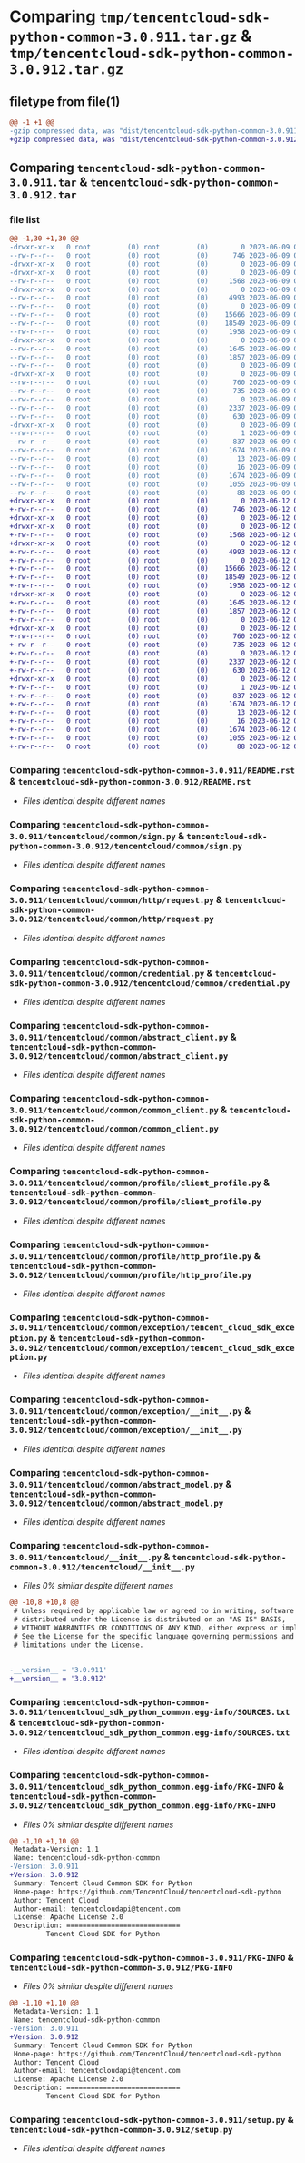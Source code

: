 # Comparing `tmp/tencentcloud-sdk-python-common-3.0.911.tar.gz` & `tmp/tencentcloud-sdk-python-common-3.0.912.tar.gz`

## filetype from file(1)

```diff
@@ -1 +1 @@
-gzip compressed data, was "dist/tencentcloud-sdk-python-common-3.0.911.tar", last modified: Fri Jun  9 02:16:20 2023, max compression
+gzip compressed data, was "dist/tencentcloud-sdk-python-common-3.0.912.tar", last modified: Mon Jun 12 03:00:31 2023, max compression
```

## Comparing `tencentcloud-sdk-python-common-3.0.911.tar` & `tencentcloud-sdk-python-common-3.0.912.tar`

### file list

```diff
@@ -1,30 +1,30 @@
-drwxr-xr-x   0 root         (0) root         (0)        0 2023-06-09 02:16:20.000000 tencentcloud-sdk-python-common-3.0.911/
--rw-r--r--   0 root         (0) root         (0)      746 2023-06-09 02:16:20.000000 tencentcloud-sdk-python-common-3.0.911/README.rst
-drwxr-xr-x   0 root         (0) root         (0)        0 2023-06-09 02:16:20.000000 tencentcloud-sdk-python-common-3.0.911/tencentcloud/
-drwxr-xr-x   0 root         (0) root         (0)        0 2023-06-09 02:16:20.000000 tencentcloud-sdk-python-common-3.0.911/tencentcloud/common/
--rw-r--r--   0 root         (0) root         (0)     1568 2023-06-09 02:16:20.000000 tencentcloud-sdk-python-common-3.0.911/tencentcloud/common/sign.py
-drwxr-xr-x   0 root         (0) root         (0)        0 2023-06-09 02:16:20.000000 tencentcloud-sdk-python-common-3.0.911/tencentcloud/common/http/
--rw-r--r--   0 root         (0) root         (0)     4993 2023-06-09 02:16:20.000000 tencentcloud-sdk-python-common-3.0.911/tencentcloud/common/http/request.py
--rw-r--r--   0 root         (0) root         (0)        0 2023-06-09 02:16:20.000000 tencentcloud-sdk-python-common-3.0.911/tencentcloud/common/http/__init__.py
--rw-r--r--   0 root         (0) root         (0)    15666 2023-06-09 02:16:20.000000 tencentcloud-sdk-python-common-3.0.911/tencentcloud/common/credential.py
--rw-r--r--   0 root         (0) root         (0)    18549 2023-06-09 02:16:20.000000 tencentcloud-sdk-python-common-3.0.911/tencentcloud/common/abstract_client.py
--rw-r--r--   0 root         (0) root         (0)     1958 2023-06-09 02:16:20.000000 tencentcloud-sdk-python-common-3.0.911/tencentcloud/common/common_client.py
-drwxr-xr-x   0 root         (0) root         (0)        0 2023-06-09 02:16:20.000000 tencentcloud-sdk-python-common-3.0.911/tencentcloud/common/profile/
--rw-r--r--   0 root         (0) root         (0)     1645 2023-06-09 02:16:20.000000 tencentcloud-sdk-python-common-3.0.911/tencentcloud/common/profile/client_profile.py
--rw-r--r--   0 root         (0) root         (0)     1857 2023-06-09 02:16:20.000000 tencentcloud-sdk-python-common-3.0.911/tencentcloud/common/profile/http_profile.py
--rw-r--r--   0 root         (0) root         (0)        0 2023-06-09 02:16:20.000000 tencentcloud-sdk-python-common-3.0.911/tencentcloud/common/profile/__init__.py
-drwxr-xr-x   0 root         (0) root         (0)        0 2023-06-09 02:16:20.000000 tencentcloud-sdk-python-common-3.0.911/tencentcloud/common/exception/
--rw-r--r--   0 root         (0) root         (0)      760 2023-06-09 02:16:20.000000 tencentcloud-sdk-python-common-3.0.911/tencentcloud/common/exception/tencent_cloud_sdk_exception.py
--rw-r--r--   0 root         (0) root         (0)      735 2023-06-09 02:16:20.000000 tencentcloud-sdk-python-common-3.0.911/tencentcloud/common/exception/__init__.py
--rw-r--r--   0 root         (0) root         (0)        0 2023-06-09 02:16:20.000000 tencentcloud-sdk-python-common-3.0.911/tencentcloud/common/__init__.py
--rw-r--r--   0 root         (0) root         (0)     2337 2023-06-09 02:16:20.000000 tencentcloud-sdk-python-common-3.0.911/tencentcloud/common/abstract_model.py
--rw-r--r--   0 root         (0) root         (0)      630 2023-06-09 02:16:20.000000 tencentcloud-sdk-python-common-3.0.911/tencentcloud/__init__.py
-drwxr-xr-x   0 root         (0) root         (0)        0 2023-06-09 02:16:20.000000 tencentcloud-sdk-python-common-3.0.911/tencentcloud_sdk_python_common.egg-info/
--rw-r--r--   0 root         (0) root         (0)        1 2023-06-09 02:16:20.000000 tencentcloud-sdk-python-common-3.0.911/tencentcloud_sdk_python_common.egg-info/dependency_links.txt
--rw-r--r--   0 root         (0) root         (0)      837 2023-06-09 02:16:20.000000 tencentcloud-sdk-python-common-3.0.911/tencentcloud_sdk_python_common.egg-info/SOURCES.txt
--rw-r--r--   0 root         (0) root         (0)     1674 2023-06-09 02:16:20.000000 tencentcloud-sdk-python-common-3.0.911/tencentcloud_sdk_python_common.egg-info/PKG-INFO
--rw-r--r--   0 root         (0) root         (0)       13 2023-06-09 02:16:20.000000 tencentcloud-sdk-python-common-3.0.911/tencentcloud_sdk_python_common.egg-info/top_level.txt
--rw-r--r--   0 root         (0) root         (0)       16 2023-06-09 02:16:20.000000 tencentcloud-sdk-python-common-3.0.911/tencentcloud_sdk_python_common.egg-info/requires.txt
--rw-r--r--   0 root         (0) root         (0)     1674 2023-06-09 02:16:20.000000 tencentcloud-sdk-python-common-3.0.911/PKG-INFO
--rw-r--r--   0 root         (0) root         (0)     1055 2023-06-09 02:16:20.000000 tencentcloud-sdk-python-common-3.0.911/setup.py
--rw-r--r--   0 root         (0) root         (0)       88 2023-06-09 02:16:20.000000 tencentcloud-sdk-python-common-3.0.911/setup.cfg
+drwxr-xr-x   0 root         (0) root         (0)        0 2023-06-12 03:00:31.000000 tencentcloud-sdk-python-common-3.0.912/
+-rw-r--r--   0 root         (0) root         (0)      746 2023-06-12 03:00:30.000000 tencentcloud-sdk-python-common-3.0.912/README.rst
+drwxr-xr-x   0 root         (0) root         (0)        0 2023-06-12 03:00:31.000000 tencentcloud-sdk-python-common-3.0.912/tencentcloud/
+drwxr-xr-x   0 root         (0) root         (0)        0 2023-06-12 03:00:31.000000 tencentcloud-sdk-python-common-3.0.912/tencentcloud/common/
+-rw-r--r--   0 root         (0) root         (0)     1568 2023-06-12 03:00:30.000000 tencentcloud-sdk-python-common-3.0.912/tencentcloud/common/sign.py
+drwxr-xr-x   0 root         (0) root         (0)        0 2023-06-12 03:00:31.000000 tencentcloud-sdk-python-common-3.0.912/tencentcloud/common/http/
+-rw-r--r--   0 root         (0) root         (0)     4993 2023-06-12 03:00:30.000000 tencentcloud-sdk-python-common-3.0.912/tencentcloud/common/http/request.py
+-rw-r--r--   0 root         (0) root         (0)        0 2023-06-12 03:00:30.000000 tencentcloud-sdk-python-common-3.0.912/tencentcloud/common/http/__init__.py
+-rw-r--r--   0 root         (0) root         (0)    15666 2023-06-12 03:00:30.000000 tencentcloud-sdk-python-common-3.0.912/tencentcloud/common/credential.py
+-rw-r--r--   0 root         (0) root         (0)    18549 2023-06-12 03:00:30.000000 tencentcloud-sdk-python-common-3.0.912/tencentcloud/common/abstract_client.py
+-rw-r--r--   0 root         (0) root         (0)     1958 2023-06-12 03:00:30.000000 tencentcloud-sdk-python-common-3.0.912/tencentcloud/common/common_client.py
+drwxr-xr-x   0 root         (0) root         (0)        0 2023-06-12 03:00:31.000000 tencentcloud-sdk-python-common-3.0.912/tencentcloud/common/profile/
+-rw-r--r--   0 root         (0) root         (0)     1645 2023-06-12 03:00:30.000000 tencentcloud-sdk-python-common-3.0.912/tencentcloud/common/profile/client_profile.py
+-rw-r--r--   0 root         (0) root         (0)     1857 2023-06-12 03:00:30.000000 tencentcloud-sdk-python-common-3.0.912/tencentcloud/common/profile/http_profile.py
+-rw-r--r--   0 root         (0) root         (0)        0 2023-06-12 03:00:30.000000 tencentcloud-sdk-python-common-3.0.912/tencentcloud/common/profile/__init__.py
+drwxr-xr-x   0 root         (0) root         (0)        0 2023-06-12 03:00:31.000000 tencentcloud-sdk-python-common-3.0.912/tencentcloud/common/exception/
+-rw-r--r--   0 root         (0) root         (0)      760 2023-06-12 03:00:30.000000 tencentcloud-sdk-python-common-3.0.912/tencentcloud/common/exception/tencent_cloud_sdk_exception.py
+-rw-r--r--   0 root         (0) root         (0)      735 2023-06-12 03:00:30.000000 tencentcloud-sdk-python-common-3.0.912/tencentcloud/common/exception/__init__.py
+-rw-r--r--   0 root         (0) root         (0)        0 2023-06-12 03:00:30.000000 tencentcloud-sdk-python-common-3.0.912/tencentcloud/common/__init__.py
+-rw-r--r--   0 root         (0) root         (0)     2337 2023-06-12 03:00:30.000000 tencentcloud-sdk-python-common-3.0.912/tencentcloud/common/abstract_model.py
+-rw-r--r--   0 root         (0) root         (0)      630 2023-06-12 03:00:30.000000 tencentcloud-sdk-python-common-3.0.912/tencentcloud/__init__.py
+drwxr-xr-x   0 root         (0) root         (0)        0 2023-06-12 03:00:31.000000 tencentcloud-sdk-python-common-3.0.912/tencentcloud_sdk_python_common.egg-info/
+-rw-r--r--   0 root         (0) root         (0)        1 2023-06-12 03:00:31.000000 tencentcloud-sdk-python-common-3.0.912/tencentcloud_sdk_python_common.egg-info/dependency_links.txt
+-rw-r--r--   0 root         (0) root         (0)      837 2023-06-12 03:00:31.000000 tencentcloud-sdk-python-common-3.0.912/tencentcloud_sdk_python_common.egg-info/SOURCES.txt
+-rw-r--r--   0 root         (0) root         (0)     1674 2023-06-12 03:00:31.000000 tencentcloud-sdk-python-common-3.0.912/tencentcloud_sdk_python_common.egg-info/PKG-INFO
+-rw-r--r--   0 root         (0) root         (0)       13 2023-06-12 03:00:31.000000 tencentcloud-sdk-python-common-3.0.912/tencentcloud_sdk_python_common.egg-info/top_level.txt
+-rw-r--r--   0 root         (0) root         (0)       16 2023-06-12 03:00:31.000000 tencentcloud-sdk-python-common-3.0.912/tencentcloud_sdk_python_common.egg-info/requires.txt
+-rw-r--r--   0 root         (0) root         (0)     1674 2023-06-12 03:00:31.000000 tencentcloud-sdk-python-common-3.0.912/PKG-INFO
+-rw-r--r--   0 root         (0) root         (0)     1055 2023-06-12 03:00:30.000000 tencentcloud-sdk-python-common-3.0.912/setup.py
+-rw-r--r--   0 root         (0) root         (0)       88 2023-06-12 03:00:31.000000 tencentcloud-sdk-python-common-3.0.912/setup.cfg
```

### Comparing `tencentcloud-sdk-python-common-3.0.911/README.rst` & `tencentcloud-sdk-python-common-3.0.912/README.rst`

 * *Files identical despite different names*

### Comparing `tencentcloud-sdk-python-common-3.0.911/tencentcloud/common/sign.py` & `tencentcloud-sdk-python-common-3.0.912/tencentcloud/common/sign.py`

 * *Files identical despite different names*

### Comparing `tencentcloud-sdk-python-common-3.0.911/tencentcloud/common/http/request.py` & `tencentcloud-sdk-python-common-3.0.912/tencentcloud/common/http/request.py`

 * *Files identical despite different names*

### Comparing `tencentcloud-sdk-python-common-3.0.911/tencentcloud/common/credential.py` & `tencentcloud-sdk-python-common-3.0.912/tencentcloud/common/credential.py`

 * *Files identical despite different names*

### Comparing `tencentcloud-sdk-python-common-3.0.911/tencentcloud/common/abstract_client.py` & `tencentcloud-sdk-python-common-3.0.912/tencentcloud/common/abstract_client.py`

 * *Files identical despite different names*

### Comparing `tencentcloud-sdk-python-common-3.0.911/tencentcloud/common/common_client.py` & `tencentcloud-sdk-python-common-3.0.912/tencentcloud/common/common_client.py`

 * *Files identical despite different names*

### Comparing `tencentcloud-sdk-python-common-3.0.911/tencentcloud/common/profile/client_profile.py` & `tencentcloud-sdk-python-common-3.0.912/tencentcloud/common/profile/client_profile.py`

 * *Files identical despite different names*

### Comparing `tencentcloud-sdk-python-common-3.0.911/tencentcloud/common/profile/http_profile.py` & `tencentcloud-sdk-python-common-3.0.912/tencentcloud/common/profile/http_profile.py`

 * *Files identical despite different names*

### Comparing `tencentcloud-sdk-python-common-3.0.911/tencentcloud/common/exception/tencent_cloud_sdk_exception.py` & `tencentcloud-sdk-python-common-3.0.912/tencentcloud/common/exception/tencent_cloud_sdk_exception.py`

 * *Files identical despite different names*

### Comparing `tencentcloud-sdk-python-common-3.0.911/tencentcloud/common/exception/__init__.py` & `tencentcloud-sdk-python-common-3.0.912/tencentcloud/common/exception/__init__.py`

 * *Files identical despite different names*

### Comparing `tencentcloud-sdk-python-common-3.0.911/tencentcloud/common/abstract_model.py` & `tencentcloud-sdk-python-common-3.0.912/tencentcloud/common/abstract_model.py`

 * *Files identical despite different names*

### Comparing `tencentcloud-sdk-python-common-3.0.911/tencentcloud/__init__.py` & `tencentcloud-sdk-python-common-3.0.912/tencentcloud/__init__.py`

 * *Files 0% similar despite different names*

```diff
@@ -10,8 +10,8 @@
 # Unless required by applicable law or agreed to in writing, software
 # distributed under the License is distributed on an "AS IS" BASIS,
 # WITHOUT WARRANTIES OR CONDITIONS OF ANY KIND, either express or implied.
 # See the License for the specific language governing permissions and
 # limitations under the License.
 
 
-__version__ = '3.0.911'
+__version__ = '3.0.912'
```

### Comparing `tencentcloud-sdk-python-common-3.0.911/tencentcloud_sdk_python_common.egg-info/SOURCES.txt` & `tencentcloud-sdk-python-common-3.0.912/tencentcloud_sdk_python_common.egg-info/SOURCES.txt`

 * *Files identical despite different names*

### Comparing `tencentcloud-sdk-python-common-3.0.911/tencentcloud_sdk_python_common.egg-info/PKG-INFO` & `tencentcloud-sdk-python-common-3.0.912/tencentcloud_sdk_python_common.egg-info/PKG-INFO`

 * *Files 0% similar despite different names*

```diff
@@ -1,10 +1,10 @@
 Metadata-Version: 1.1
 Name: tencentcloud-sdk-python-common
-Version: 3.0.911
+Version: 3.0.912
 Summary: Tencent Cloud Common SDK for Python
 Home-page: https://github.com/TencentCloud/tencentcloud-sdk-python
 Author: Tencent Cloud
 Author-email: tencentcloudapi@tencent.com
 License: Apache License 2.0
 Description: ============================
         Tencent Cloud SDK for Python
```

### Comparing `tencentcloud-sdk-python-common-3.0.911/PKG-INFO` & `tencentcloud-sdk-python-common-3.0.912/PKG-INFO`

 * *Files 0% similar despite different names*

```diff
@@ -1,10 +1,10 @@
 Metadata-Version: 1.1
 Name: tencentcloud-sdk-python-common
-Version: 3.0.911
+Version: 3.0.912
 Summary: Tencent Cloud Common SDK for Python
 Home-page: https://github.com/TencentCloud/tencentcloud-sdk-python
 Author: Tencent Cloud
 Author-email: tencentcloudapi@tencent.com
 License: Apache License 2.0
 Description: ============================
         Tencent Cloud SDK for Python
```

### Comparing `tencentcloud-sdk-python-common-3.0.911/setup.py` & `tencentcloud-sdk-python-common-3.0.912/setup.py`

 * *Files identical despite different names*

